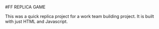 #FF REPLICA GAME

This was a quick replica project for a work team building project. It is built with just HTML and Javascript.

